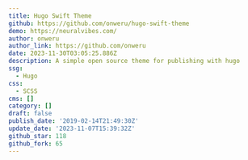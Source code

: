 ```yaml
---
title: Hugo Swift Theme
github: https://github.com/onweru/hugo-swift-theme
demo: https://neuralvibes.com/
author: onweru
author_link: https://github.com/onweru
date: 2023-11-30T03:05:25.886Z
description: A simple open source theme for publishing with hugo
ssg:
  - Hugo
css:
  - SCSS
cms: []
category: []
draft: false
publish_date: '2019-02-14T21:49:30Z'
update_date: '2023-11-07T15:39:32Z'
github_star: 118
github_fork: 65
---
```

